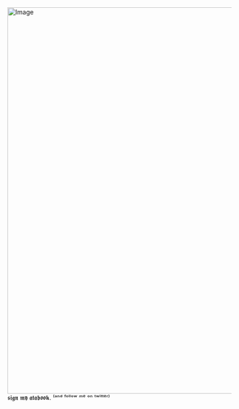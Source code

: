 <img width="2033" height="866" alt="Image" src="https://github.com/user-attachments/assets/cd3a2dd7-3d7e-46d4-b1f0-29c3dce71b44" />
𝖘𝖎𝖌𝖓 𝖒𝖞 𝖆𝖙𝖆𝖇𝖔𝖔𝖐. ⁽ᵃⁿᵈ ᶠᵒˡˡᵒʷ ᵐᵉ ᵒⁿ ᵗʷⁱᵗᵗᵉʳ⁾
